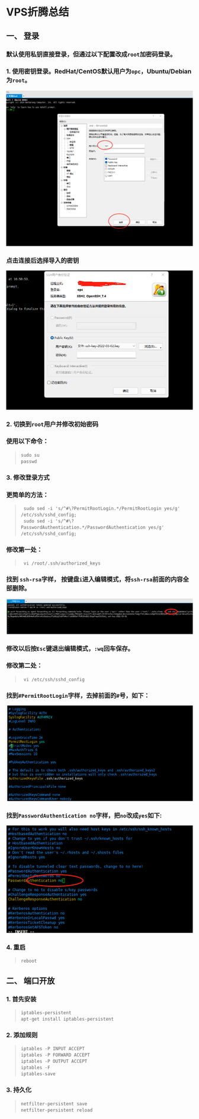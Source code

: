 # VPS折腾总结

## 一、 登录
### 默认使用私钥直接登录，但通过以下配置改成`root`加密码登录。  

### 1. 使用密钥登录。RedHat/CentOS默认用户为`opc`，Ubuntu/Debian为`root`。
![](pic/1.png)  
### 点击连接后选择导入的密钥
![](pic/2.png)
### 2. 切换到`root`用户并修改初始密码
### 使用以下命令：
> `sudo su`  
> `passwd`  
### 3. 修改登录方式
### **更简单的方法：**
> ` sudo sed -i 's/^#\?PermitRootLogin.*/PermitRootLogin yes/g' /etc/ssh/sshd_config;`  
> ` sudo sed -i 's/^#\?PasswordAuthentication.*/PasswordAuthentication yes/g' /etc/ssh/sshd_config;`  
### **修改第一处：**
> ` vi /root/.ssh/authorized_keys`  
### 找到 `ssh-rsa`字样， 按键盘`i`进入编辑模式，将`ssh-rsa`前面的内容全部删除。
![](pic/3.png)
### 修改以后按`Esc`键退出编辑模式，`:wq`回车保存。
### **修改第二处：**
> ` vi /etc/ssh/sshd_config`  
### 找到`#PermitRootLogin`字样，去掉前面的`#`号，如下：
![](pic/4.png)
### 找到`PasswordAuthentication no`字样，把`no`改成`yes`如下:
![](pic/5.png)
### 4. 重启
> `reboot`
### 
## 二、 端口开放
### 1. 首先安装
> `iptables-persistent`  
> `apt-get install iptables-persistent`
### 2. 添加规则
> `iptables -P INPUT ACCEPT`  
> `iptables -P FORWARD ACCEPT`  
> `iptables -P OUTPUT ACCEPT`  
> `iptables -F`  
> `iptables-save`
### 3. 持久化
> `netfilter-persistent save`  
> `netfilter-persistent reload`
